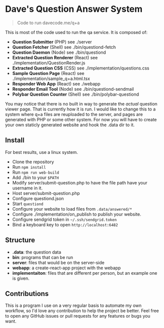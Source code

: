 # Dave's Question Answer System
> Code to run davecode.me/q+a

This is most of the code used to run the qa service. It is composed of:
- **Question Submitter** (PHP) see ./server
- **Question Fetcher** (Shell) see ./bin/questiond-fetch
- **Question Daemon** (Node) see ./bin/questiond
- **Extracted Question Renderer** (React) see ./implementation/QuestionRender.js
- **Extracted Question CSS** (CSS) see ./implementation/questions.css
- **Sample Question Page** (React) see ./implementation/sample_q+a.html.tsx
- **Responder Web App** (React) see ./webapp
- **Responder Email Tool** (Node) see ./bin/questiond-sendmail
- **Polybar Question Counter** (Shell) see ./bin/polybar-questiond

You may notice that there is no built in way to generate the *actual* question
viewer page. That is currently how it is run. I would like to change this to a
system where q+a files are reuploaded to the server, and pages are generated
with PHP or some other system. For now you will have to create your own staticly
generated website and hook the .data dir to it.

## Install
For best results, use a linux system.

- Clone the repository
- Run `npm install`
- Run `npm run web-build`
- Add ./bin to your `$PATH`
- Modify server/submit-question.php to have the file path have your username in it.
- Host server/submit-question.php
- Configure questiond.json
- Start `questiond`
- Configure your website to load files from `.data/answered/*`
- Configure ./implementation/on_publish to publish your website.
- Configure sendgrid token in `~/.ssh/sendgrid.token`
- Bind a keyboard key to open `http://localhost:6482`

## Structure
- **.data**: the question data
- **bin**: programs that can be run
- **server**: files that would be on the server-side
- **webapp**: a create-react-app project with the webapp
- **implementaiton**: files that are different per person, but an example one is given.

## Contributions
This is a program I use on a very regular basis to automate my own workflow,
so I'd love any contribution to help the project be better. Feel free to open
any GitHub issues or pull requests for any features or bugs you want. 
